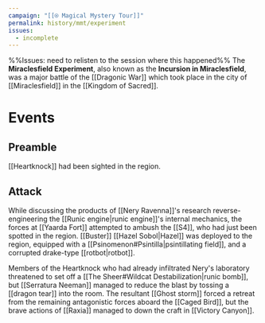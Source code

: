 ```yaml
---
campaign: "[[⍟ Magical Mystery Tour]]"
permalink: history/mmt/experiment
issues:
  - incomplete
---
```

%%Issues: need to relisten to the session where this happened%%
The **Miraclesfield Experiment**, also known as the **Incursion in Miraclesfield**, was a major battle of the [[Dragonic War]] which took place in the city of [[Miraclesfield]] in the [[Kingdom of Sacred]].

# Events
## Preamble
[[Heartknock]] had been sighted in the region.
## Attack
While discussing the products of [[Nery Ravenna]]'s research reverse-engineering the [[Runic engine|runic engine]]'s internal mechanics, the forces at [[Yaarda Fort]] attempted to ambush the [[S4]], who had just been spotted in the region. [[Buster]] [[Hazel Sobol|Hazel]] was deployed to the region, equipped with a [[Psinomenon#Psintilla|psintillating field]], and a corrupted drake-type [[rotbot|rotbot]]. 

Members of the Heartknock who had already infiltrated Nery's laboratory threatened to set off a [[The Sheer#Wildcat Destabilization|runic bomb]], but [[Serratura Neeman]] managed to reduce the blast by tossing a [[dragon tear]] into the room. The resultant [[Ghost storm]] forced a retreat from the remaining antagonistic forces aboard the [[Caged Bird]], but the brave actions of [[Raxia]] managed to down the craft in [[Victory Canyon]].